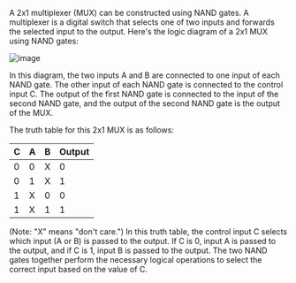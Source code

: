 A 2x1 multiplexer (MUX) can be constructed using NAND gates. A multiplexer is a digital switch that selects one of two inputs and forwards the selected input to the output. Here's the logic diagram of a 2x1 MUX using NAND gates:

![image](https://user-images.githubusercontent.com/71482618/222456341-cf4ca4e9-3e17-4453-a253-e738942b8314.png)

             
In this diagram, the two inputs A and B are connected to one input of each NAND gate. The other input of each NAND gate is connected to the control input C. The output of the first NAND gate is connected to the input of the second NAND gate, and the output of the second NAND gate is the output of the MUX.

The truth table for this 2x1 MUX is as follows:

  C  |  A  |  B  |  Output
-----|-----|-----|--------
  0  |  0  |  X  |    0
  0  |  1  |  X  |    1
  1  |  X  |  0  |    0
  1  |  X  |  1  |    1

(Note: "X" means "don't care.")
In this truth table, the control input C selects which input (A or B) is passed to the output. If C is 0, input A is passed to the output, and if C is 1, input B is passed to the output. The two NAND gates together perform the necessary logical operations to select the correct input based on the value of C.
